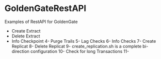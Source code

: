 # GoldenGateRestAPI
Examples of RestAPI for GoldenGate

* Create Extract
* Delete Extract
* Info Checkpoint
4- Purge Trails
5- Lag Checks
6- Info Checks
7- Create Replicat
8- Delete Replicat
9- create_replication.sh is a complete bi-direction configuration
10- Check for long Transactions
11-
